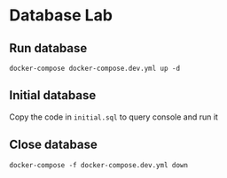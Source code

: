 # Database Lab

## Run database

`docker-compose docker-compose.dev.yml up -d`

## Initial database
Copy the code in `initial.sql` to query console and run it

## Close database
`docker-compose -f docker-compose.dev.yml down`